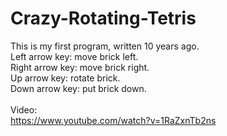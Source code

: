 # Crazy-Rotating-Tetris
This is my first program, written 10 years ago. </br>
    Left arrow key: move brick left. </br>
    Right arrow key: move brick right. </br>
    Up arrow key: rotate brick. </br>
    Down arrow key: put brick down. </br>
   </br>
    Video: </br> 
    https://www.youtube.com/watch?v=1RaZxnTb2ns
